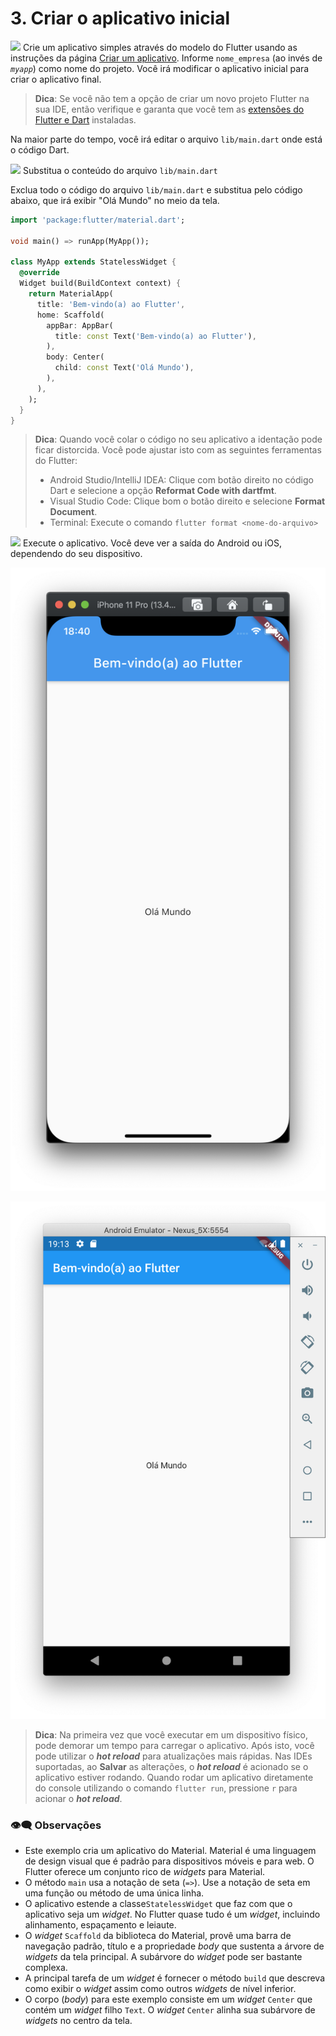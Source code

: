 # 3. Criar o aplicativo inicial

![](https://codelabs.developers.google.com/codelabs/first-flutter-app-pt2/img/a3c16fc17be25f6c.png) Crie um aplicativo simples através do modelo do Flutter usando as instruções da página [Criar um aplicativo](https://flutter.dev/docs/get-started/test-drive?tab=vscode). Informe `nome_empresa` \(ao invés de _`myapp`_\) como nome do projeto. Você irá modificar o aplicativo inicial para criar o aplicativo final.

> **Dica**: Se você não tem a opção de criar um novo projeto Flutter na sua IDE, então verifique e garanta que você tem as [extensões do Flutter e Dart](https://flutter.dev/docs/get-started/editor?tab=vscode) instaladas.

Na maior parte do tempo, você irá editar o arquivo `lib/main.dart` onde está o código Dart.

![](https://codelabs.developers.google.com/codelabs/first-flutter-app-pt2/img/a3c16fc17be25f6c.png) Substitua o conteúdo do arquivo `lib/main.dart`

Exclua todo o código do arquivo `lib/main.dart` e substitua pelo código abaixo, que irá exibir "Olá Mundo" no meio da tela.

```dart
import 'package:flutter/material.dart';

void main() => runApp(MyApp());

class MyApp extends StatelessWidget {
  @override
  Widget build(BuildContext context) {
    return MaterialApp(
      title: 'Bem-vindo(a) ao Flutter',
      home: Scaffold(
        appBar: AppBar(
          title: const Text('Bem-vindo(a) ao Flutter'),
        ),
        body: Center(
          child: const Text('Olá Mundo'),
        ),
      ),
    );
  }
}
```

> **Dica**: Quando você colar o código no seu aplicativo a identação pode ficar distorcida. Você pode ajustar isto com as seguintes ferramentas do Flutter:
>
> * Android Studio/IntelliJ IDEA: Clique com botão direito no código Dart e selecione a opção **Reformat Code with dartfmt**.
> * Visual Studio Code: Clique bom o botão direito e selecione **Format Document**.
> * Terminal: Execute o comando `flutter format <nome-do-arquivo>`

![](https://codelabs.developers.google.com/codelabs/first-flutter-app-pt2/img/a3c16fc17be25f6c.png) Execute o aplicativo. Você deve ver a saída do Android ou iOS, dependendo do seu dispositivo.

![iOS](../.gitbook/assets/lab1_step3_ios.png)

![Android](../.gitbook/assets/lab1_step3_android.png)

> **Dica**: Na primeira vez que você executar em um dispositivo físico, pode demorar um tempo para carregar o aplicativo. Após isto, você pode utilizar o _**hot reload**_ para atualizações mais rápidas. Nas IDEs suportadas, ao **Salvar** as alterações, o _**hot reload**_ é acionado se o aplicativo estiver rodando. Quando rodar um aplicativo diretamente do console utilizando o comando `flutter run`, pressione `r` para acionar o _**hot reload**_.

### 👁🗨 Observações

* Este exemplo cria um aplicativo do Material. Material é uma linguagem de design visual que é padrão para dispositivos móveis e para web. O Flutter oferece um conjunto rico de _widgets_ para Material.
* O método `main` usa a notação de seta \(`=>`\). Use a notação de seta em uma função ou método de uma única linha.
* O aplicativo estende a classe`StatelessWidget` que faz com que o aplicativo seja um _widget_. No Flutter quase tudo é um _widget_, incluindo alinhamento, espaçamento e leiaute.
* O _widget_ `Scaffold` da biblioteca do Material, provê uma barra de navegação padrão, título e a propriedade _body_ que sustenta a árvore de _widgets_ da tela principal. A subárvore do _widget_ pode ser bastante complexa.
* A principal tarefa de um _widget_ é fornecer o método `build` que descreva como exibir o _widget_ assim como outros _widgets_ de nível inferior.
* O corpo \(_body_\) para este exemplo consiste em um _widget_ `Center` que contém um _widget_ filho `Text`. O _widget_ `Center` alinha sua subárvore de _widgets_ no centro da tela.

